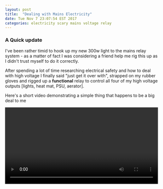 ```yaml
---
layout: post
title:  "Dealing with Mains Electricity"
date: Tue Nov 7 23:07:54 EST 2017
categories: electricity scary mains voltage relay
---
```


### A Quick update

I've been rather timid to hook up my new 300w light to the mains relay system - as a matter of fact
I was considering a friend help me rig this up as I didn't trust myself to do it correctly.

After spending a lot of time researching electrical safety and how to deal with high voltage I finally
said "just get it over with", strapped on my rubber gloves and rigged up a **functional**
relay to control all four of my high voltage outputs [lights, heat mat, PSU, aerator].

Here's a short video demonstrating a simple thing that happens to be a big deal to me

<video src="/images/fulls/video01.mp4" width="100%" controls/>

PS: Today I learned not how <a href="https://simple.wikipedia.org/wiki/GFCI" target="_blank">GFCI</a> (already knew that), but **why** GFCI.

Next steps :
* Enclusure for electronics
* Removing some reflective tape to hang the new light

-ryt
